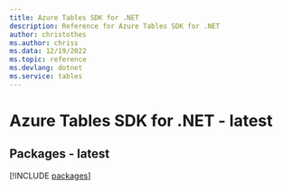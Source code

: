 ```yaml
---
title: Azure Tables SDK for .NET
description: Reference for Azure Tables SDK for .NET
author: christothes
ms.author: chriss
ms.data: 12/19/2022
ms.topic: reference
ms.devlang: dotnet
ms.service: tables
---
```

# Azure Tables SDK for .NET - latest
## Packages - latest
[!INCLUDE [packages](tables-index.md)]
